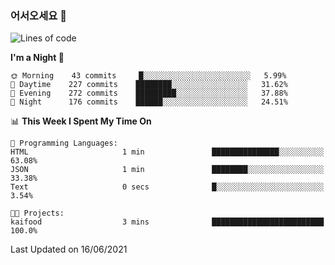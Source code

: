 ### 어서오세요 👋

<!--START_SECTION:waka-->
![Lines of code](https://img.shields.io/badge/From%20Hello%20World%20I%27ve%20Written-375507%20lines%20of%20code-blue)

**I'm a Night 🦉** 

```text
🌞 Morning    43 commits     █░░░░░░░░░░░░░░░░░░░░░░░░   5.99% 
🌆 Daytime    227 commits    ████████░░░░░░░░░░░░░░░░░   31.62% 
🌃 Evening    272 commits    █████████░░░░░░░░░░░░░░░░   37.88% 
🌙 Night      176 commits    ██████░░░░░░░░░░░░░░░░░░░   24.51%

```


📊 **This Week I Spent My Time On** 

```text
💬 Programming Languages: 
HTML                     1 min               ███████████████░░░░░░░░░░   63.08% 
JSON                     1 min               ████████░░░░░░░░░░░░░░░░░   33.38% 
Text                     0 secs              █░░░░░░░░░░░░░░░░░░░░░░░░   3.54%

🐱‍💻 Projects: 
kaifood                  3 mins              █████████████████████████   100.0%

```


 Last Updated on 16/06/2021
<!--END_SECTION:waka-->
